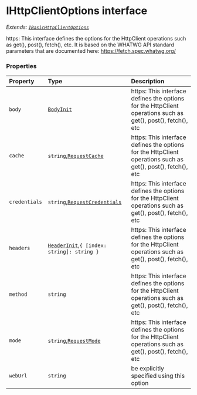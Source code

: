 # IHttpClientOptions interface

_Extends: [`IBasicHttpClientOptions`](ibasichttpclientoptions.md)_



https: 
This interface defines the options for the HttpClient operations such as 
get(), post(), fetch(), etc. It is based on the WHATWG API standard 
parameters that are documented here: 
https://fetch.spec.whatwg.org/




### Properties

| Property	   | Type	| Description|
|:-------------|:-------|:-----------|
|`body`      | [`BodyInit`](whatwg-fetch-module.md#types) | https:  This interface defines the options for the HttpClient operations such as  get(), post(), fetch(), etc |
|`cache`      | `string`,[`RequestCache`](requestcache.md) | https:  This interface defines the options for the HttpClient operations such as  get(), post(), fetch(), etc |
|`credentials`      | `string`,[`RequestCredentials`](requestcredentials.md) | https:  This interface defines the options for the HttpClient operations such as  get(), post(), fetch(), etc |
|`headers`      | [`HeaderInit`](whatwg-fetch-module.md#types),`{ [index: string]: string }` | https:  This interface defines the options for the HttpClient operations such as  get(), post(), fetch(), etc |
|`method`      | `string` | https:  This interface defines the options for the HttpClient operations such as  get(), post(), fetch(), etc |
|`mode`      | `string`,[`RequestMode`](requestmode.md) | https:  This interface defines the options for the HttpClient operations such as  get(), post(), fetch(), etc |
|`webUrl`      | `string` | be explicitly specified using this option |




